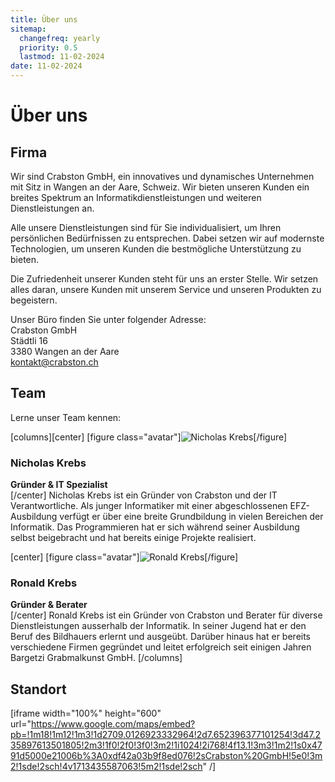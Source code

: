 ```yaml
---
title: Über uns
sitemap:
  changefreq: yearly
  priority: 0.5
  lastmod: 11-02-2024
date: 11-02-2024
---
```


# Über uns

## Firma
Wir sind Crabston GmbH, ein innovatives und dynamisches Unternehmen mit Sitz in Wangen an der Aare, Schweiz. Wir bieten unseren Kunden ein breites Spektrum an Informatikdienstleistungen und weiteren Dienstleistungen an.

Alle unsere Dienstleistungen sind für Sie individualisiert, um Ihren persönlichen Bedürfnissen zu entsprechen. Dabei setzen wir auf modernste Technologien, um unseren Kunden die bestmögliche Unterstützung zu bieten.

Die Zufriedenheit unserer Kunden steht für uns an erster Stelle. Wir setzen alles daran, unsere Kunden mit unserem Service und unseren Produkten zu begeistern.

Unser Büro finden Sie unter folgender Adresse:  
Crabston GmbH  
Städtli 16  
3380 Wangen an der Aare  
[kontakt@crabston.ch](mailto:kontakt@crabston.ch)

## Team
Lerne unser Team kennen:

[columns][center]
[figure class="avatar"]![Nicholas Krebs](nicholas-krebs.webp)[/figure]
### Nicholas Krebs
**Gründer & IT Spezialist**  
[/center]
Nicholas Krebs ist ein Gründer von Crabston und der IT Verantwortliche. Als junger Informatiker mit einer abgeschlossenen EFZ-Ausbildung verfügt er über eine breite Grundbildung in vielen Bereichen der Informatik. Das Programmieren hat er sich während seiner Ausbildung selbst beigebracht und hat bereits einige Projekte realisiert.

[center]
[figure class="avatar"]![Ronald Krebs](ronald-krebs.webp)[/figure]
### Ronald Krebs
**Gründer & Berater**  
[/center]
Ronald Krebs ist ein Gründer von Crabston und Berater für diverse Dienstleistungen ausserhalb der Informatik. In seiner Jugend hat er den Beruf des Bildhauers erlernt und ausgeübt. Darüber hinaus hat er bereits verschiedene Firmen gegründet und leitet erfolgreich seit einigen Jahren Bargetzi Grabmalkunst GmbH.
[/columns]

## Standort
[iframe width="100%" height="600" url="https://www.google.com/maps/embed?pb=!1m18!1m12!1m3!1d2709.0126923332964!2d7.652396377101254!3d47.235897613501805!2m3!1f0!2f0!3f0!3m2!1i1024!2i768!4f13.1!3m3!1m2!1s0x4791d5000e21006b%3A0xdf42a03b9f8ed076!2sCrabston%20GmbH!5e0!3m2!1sde!2sch!4v1713435587063!5m2!1sde!2sch" /]
